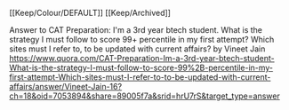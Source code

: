 [[Keep/Colour/DEFAULT]] [[Keep/Archived]] 

Answer to CAT Preparation: I'm a 3rd year btech student. What is the strategy I must follow to score 99+ percentile in my first attempt? Which sites must I refer to, to be updated with current affairs? by Vineet Jain https://www.quora.com/CAT-Preparation-Im-a-3rd-year-btech-student-What-is-the-strategy-I-must-follow-to-score-99%2B-percentile-in-my-first-attempt-Which-sites-must-I-refer-to-to-be-updated-with-current-affairs/answer/Vineet-Jain-16?ch=18&oid=7053894&share=89005f7a&srid=hrU7rS&target_type=answer
